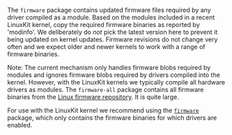 The `firmware` package contains updated firmware files required by any
driver compiled as a module. Based on the modules included in a recent
LinuxKit kernel, copy the required firmware binaries as reported by
'modinfo'. We deliberately do *not* pick the latest version here to
prevent it being updated on kernel updates. Firmware revisions do not
change very often and we expect older and newer kernels to work with a
range of firmware binaries.

Note: The current mechanism only handles firmware blobs required by
modules and ignores firmware blobs required by drivers compiled into
the kernel. However, with the LinuxKit kernels we typically compile
all hardware drivers as modules.
The `firmware-all` package contains all firmware binaries from the
[Linux firmware
repository](https://git.kernel.org/pub/scm/linux/kernel/git/firmware/linux-firmware.git/). It
is quite large.

For use with the LinuxKit kernel we recommend using the
[`firmware`](../firmware/) package, which only contains the firmware
binaries for which drivers are enabled.

